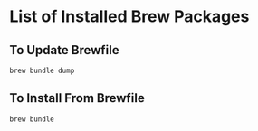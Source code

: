 # List of Installed Brew Packages

## To Update Brewfile

```
brew bundle dump
```

## To Install From Brewfile

```
brew bundle
```
